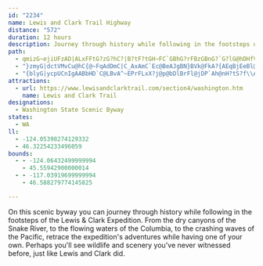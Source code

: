 ```yaml
---
id: "2234"
name: Lewis and Clark Trail Highway
distance: "572"
duration: 12 hours
description: Journey through history while following in the footsteps of the Lewis &amp; Clark Expedition. From the dry canyons of the Snake River, to the flowing waters of the Columbia, retrace the Corp's adventures while having one of your own.
path:
  - qmizG~ejiUFzAD|ALxFFtG?zG?hC?|B?tF?tGH~FC`GBhG?rFBzGBnG?`G?lG@hDHfV@tBH~QXlMRxUF~GDjDPlEpAvKbBbIvBzFtO`ZdB|Db@bAzBbIp@lGC~D?|BWtGcAnIeJ`f@Mj@oDhRuEbX_BlJ{@lG[rECnFC`C_@`Gc@vCIV_I`[kMj`@{Ohp@aCxJs@dHYpEi@|Io@nQ]rNr@rq@`AnTfBvUb@xJx@hDtBrItC|HjHlWpDzLbDtMfBxEN`@pAzEvBnHrApBvAjB\XlDvCbFvFpBxA~AzC~@`Ch@vB\hAAjAHtiA@lQ@dJRz^?`@?fARvAXt@`@xAh@jABH`BbDjCrEzA|BlBdFl@fCF\h@bC`DdJf@rAfNn[R`@f@nAlAbCvFbPpHz[lDhUH`BpAlYB|h@cAzR}CxPSvAG^aClPeEzRsAlGw@pDqF~QeBdF}IlQoDhG_Y~d@aElHKPcAzAqBrFm@dDiBfOIt@Kz@Sv@Qr@Qr@ITOp@U^wApCwHxE{GpC_C`B_BvBmEnLkHtRITi@hC_@jC?ta@g@jJq@dCW~@gAbCe@l@gClF_Pr|@iBbJmDbI{W~b@cA|DCp@QzDBb@b@fHl@pDv@hCpDvItH|MlBvEZpB?~EcAfGqChGm@rCqHlw@a@hEkGdp@@t@FpR[hNyBfSqApI{DrLmDzFIHgAjAqCrEuAjD_AlFc@jEG~CSlJXdQCbDm@lLb@~PvAlMFrJ^nIMdJUjDsBzCuBbC{BrCcAxEcAbII`FCvAExAd@pJDRNf@b@nBlBrEhErExJxErDrExAjDh@pDt@hN^pCZbCl@pBbAhDtDjJhAvDPzAl@nFL`m@QpPS`AmA|By@z@iFnBcA^cE~CiAhC{B|H_CnNqAxEq@zAq@`@iLbC_DnB_ElEyAbCm@nB_@lEFvCFhCB~@@n@hAtM?`F_@bJl@`GlBlK?hC_@zG{BrPU`B_@jEm@xV{@dEqAjDuC~EiHhG{@d@wDjA{JnDuBlAaGjBiGbA}BFeNd@{DdD{BzBmH`FyFnBqCvBkChCSReCrDuCtGmCbIcAhH{@`Mc@hOLtLXpCx@tIf@fFPlECdKyAhTKjI`@xO[jQm@bIwDbTkCfSeCnT{BvIgApDm@pBi@bDkBnXkDng@mA|OChCCjCi@hH_@hHI`AMrE@XMnAwDd{@HcBcB``@EpChAhOPv[?f@BzYDli@?vB?|C?nHJlL@z@BlAp@fEL~Ah@bI??b@pGIfGC|H?vHClG?bH?tGGfGWhHYnGStGUzG_@bHMnHGjEBhAAZYlGk@zDu@nFsCtRaCbUaBpOYtIQbGARKjJo@tMQzEGtBMfDCdAEbASnFALO`EK|CE`AAHEdACxDCxEJhIbEj{@rA~IbA`MxJ|fA~AdJlR~n@pBxDlWrRhDjEfClEtAdElKl|@LfGuFzjAw@~I_BpKiJvX}FxRyM`]qSfh@wFhNsLdUoNlUoHtKo@`AqF`Mu@dCwCzN}EzXiH``@qBvLmFpT}GzXaGhVwBfFcY``@qBhA_DdBqCnAsC`AcBbA_BbBkCzA_C`BcAf@_EbB{IbIqBhC_CzFiMx]{@|AqB`BmR|KgLxG_KbJeFvHmGjOyLbb@sDdOqAvJm@`KQd\G`Si@`GcAzFiJhZu@xEwGnS_@~D?Zq@p^CpAi@pJkAlEmDdKoQbf@w^bbAqGzR}Mha@uBnGgEjMqGvUyDpH{DzFkHbVaFnb@[hG?~C^|CbLrm@zArFlFhM`Q|X`PlWbA`BlQ`XpGpNbBfFlJn`@fAxDpAtBdAjCpGfKpDzGbH`S~K~a@v@dCL^pDfG~Wv\bf@lm@~EbIhC`GpAhHb@hHu@`YUfW\hHHtMMlGuAhYl@fM|@rAdA~AhBhB~Bx@pj@nAzAa@RA`CQrAKvE}Bd@DPYp@MPYt@GVYtCs@HSpLgE~AuAlEeK~IwZjEaHzCqCx@a@vHcCVSrOJ`IFpG^lHLhMuAxFJzMxD~@DpAf@bWvC`@DpB?pFElCo@LYfCg@v@g@xC?LQpYoAhGg@fCu@dCaAtH}BHS~A_@xBMl@YzIa@tPgArFoBt@MhGsDtG{GpCiBlCgAnAGjBKxFuAdEoBBS~NeJh@Ef@g@~@M~JsEt@ERYfJkDhFqCf@?v@m@TDHSt@EdBgAX?pA{@~DoA~BoAdAy@nAa@`@KbDSzFr@tFnB~DpCdH^jAQzBoAp@GdBgAt@Eh@m@f@Gv@m@tCmA^a@Z?t@m@p@E^g@d@EfHeDpEYLSbFg@ZYhCm@t@o@VFfDcB~DcC~@Sh@m@ZEjDqB~AYhFg@tGR~Ag@v@KfCcBZ?Zm@bBuAhJeKxB_EtAmDdI_ThBiBfAYlDSpC`@pD?lGfAdAl@tHvH~MfMlFvDt@`@vA`AxHbChC^hJt@jOMbHBhD@vCf@xFvCvUpQjLnGpUdKlKxEbObKhJdDtC^hRElD^jD|BlAbBdJxSfElMxIp^jSlz@hAjFx@lGvBvNlAbC~AnBlEzB~Cl@pEHtGHh`@^tCg@zEoB~GuBHStCiA|Ai@`\}Lh@SbAgA~@g@^u@bCuAhAgAp@a@x@}@Z]l@M^K`B?V?h@?v@r@~BjCpBjEtAbCrApD~BrGtC|HpBlGzB`HjB`FN`@bAlCpCbIrCdIpDnKtC`HrAzAfBr@fCl@v@R~@l@JHjCxBdI~OtCvF`ErG`K`PlFpKFPNb@Xr@~HhOlRx_@bJhQf@`AZLLr@|Y~k@v@x@l@|AbFtHhF|JfDtLt@lCpJra@pAhHh@~LZlTTvXpBlb@v@vIL|Hb@dUp@vr@q@nJcA|Iw@hHB`A_BlNwFdg@o@tFE\c@zGA~FAbHv@n]tBjf@dBnQfB`MvBbJrBhGPd@\dA~FlMdHrLxNdTlGjJV^bNtQhKtOhCrEpB~EbAxDh@nBxAfHpB~KvAhPfBfU|@pJf@tF|@`KBdK?zR?~C?fH?tGFfH@dA@zA?LDbG~D?|A?B?|C?jDCdBAdDEpDDlDKbD?nCCpA?|FEi@@pGEhAK~A?z@u@lEmBbLiHlL}J~@YbBuAhDaBnHqBpDk@|CoAnBy@pMwDjLeB`@IhGe@fEoBlF_EpFeFnDkCfAy@hPiKxAm@zEuAlO{B\?hT?dO?pg@@i@?p{@@zJ?pKDzC@bCJlJtApB?lNbBhD?xBYLSpBg@dDe@pAg@tCg@`GEdBCnOKzAC~Ck@~IqD~BYTSvEYfE^tCt@hFzBpKnIlAf@bE?dGgBxE_FdGiJfBoBlDoB|@YdGoBvFgBpCaApGiClLkEdCSxM|BVXxQ@dFRbDlAzMbJxF~FrBvC|GjMvFrFbFxD~LbLlBbC|F~D`@XbB~BtHlKhBvCxA~DdC~G~AdGpA~EbBzGTr@hApDzAdF@LN~@tApDnCzJ`E`OdA~Ep@lHLfJB|ATlBl@fFld@l`BlCtJx@dDpJpf@DTpArFtKdc@|A~FI[hGzUrIfLtAjBvAtC~@pDbEbYpCzJn@bCj@tBhBjF~@tCx@jCd@fAjB~E~EnK~LpS`BnCpKfPlC~ElCxHpAzFpAvFpAbClDhD~DnBdFvEfErFhDrOtBzKbKdi@|@vCfBhCvGxFpUzIpNdEzN`H|BfAlAnBbAvCp@tEnBzMfE`Z~CpStBzQn@vHPnB`@`FlAnQb@xVzFvr@Tha@pCrPF\nBfLJjGG`B[bIuBtQQ`Dm@dLa@xJEv@cApVYtG^`K^pCGg@l@vEVpALj@hBzIR`ARz@~EjUpJvc@j@lCzGtIbIfHbC`CvDvDzBpEbDfLX~@xBdIlCxKb@rAZhA~@nFp@rFx@|LDl@D~A?THjDHvDDrAAhg@Ah]?zALpE^rFF`@z@vGzA~FVzAVrM@bCD`GXxe@PrWPzA@hI?rADhl@Lt`@?dF?|[Lr@TnBbAnCvT|a@pB|Cp@fBzq@toAt@dFMnD_BvSGvDDzA`Ap]~Bbt@PfAxDhT`Kbk@N|@nCxPhG|]zCdNdGx_@tBxMt@xHDtQA\UdLIlESvKMbH_@fL_@`LQnDkA`U_@pHa@xHi@zJqDzp@Ch@SnDiFxcAkBt^}Cbm@sCfj@KjB_Fl_AmCtb@gAzSe@hJsAlWsBb`@QhDq@vM{@~Mi@xGCZCVIfAYvDe@zP}@rWAbBEnIA~Bz@pFpNlg@ZhDf@`Oh@~ObAb\x@rXJbDD`AL`BpLxu@pAzIfFzV^bBHb@bV|{@|Lvd@`@tAtA|E~BxJCMnGdXdArGH`Aj@~G?jGQhJ_Dhl@g@nJGpA}@pQWtBuAr^F~W?|D?vDc@lIgBtIqa@bcAEr@aF~LiFpMSb@kMj[WrAkR~aAAJyRpcAaPvy@mBzJmM~p@_@fDwWhsAmNdv@ItBZdOCbJo@pNGnAmA|Ka@hF]xE}@fQ@WCj@[l_@C|JbBbLvAhDbGtJpCrG~ArN~AbSB`JY|C]|@gDdJuApF_@|JP|DpCzIhDfIpCdFpGlPhAxF^~FFnRa@rHSpDI`Hl@fHPzBZfB`@lELvATlCJdAp@dE`EvMzD`JfGrNfDlInN|]|EbMEGXp@lBbDxFdOl@nCdEhRpCxOt@fGFf@v@vGvA~WJ|SEpA}@t\wAtUgBxYmAfScCj`@mAvRe@lGEpAWlGAVWnGKpCi@nJqChEcChBi@l@uCr@oEeAeFmAwIsBmNuCoDEoMMUAeII_NMo[[{IR_MnBcH`B{ADMR{i@fJgd@pEsLxAk@F{ANcHp@]BuCXg@DgGh@iI`AiDr@uAl@uBzAa@Lk@R}BrBaKbJoDrDkDnDu@^iLjLq@n@cOnNkHfGkNpLcUdO_Bf@cBtAmCfAaRzGsBf@qLpCor@xNcj@dLob@fJeOdDoCh@{EjBuEnAqCrAkCdByI~GaDdBwCrCeCdCyAxAeCvCu@pA]l@QXS\[d@aErGKNaWda@if@fw@uo@pdAsYjd@e{@`vAOVkVda@_AnBsMdTDGoc@zs@g@r@c^dj@eLfScB~C{@z@kHvLgJrNaUp_@sKnPeA`BcBjCs_@fo@yBpDKNyBtDa_@jn@oBdDuDlGcHlLDGmSd]O\EJq@~AsCxGsN`X_If^g@tQ?pM?hF?hE?lPSdVz@jMf@~Cf@zJf@fEDXxCdWf@vGBfCNnMEfOIl]?P?HC|HOxQChC?rSd@pCr@fEH`@rDlLtBrEjDjExBjBZXtD`BhBt@r@Z|FbBl@Rx@ZlMjDjARbDbBjWrIzLtDjF`BnAf@rDz@nA`@xAd@|DbArIvB~WfJx@PpAZtEhAtARnKf@z@?bBf@dDjBhAr@f@z@f@nFRfE?xE?tD?rDf@nKf@j\bA|[^|FbBfEbBbBdEbBdB?~M?GJ~SGzf@L`CZ~Ab@vClAlC~AhAdArBbCbPtVnWj_@rhAlcBlv@~iAtSd[fEvF~AtApBdApA^|BVtBIpAShBk@jAo@fHmFvEsB|@Y`J}At|C|@`aAf@lDR|GdA`EjAlDnAlFlCfFpD|w@zs@tQhOj]vXvE~CvHtDpHdCdKjBxG`@bF?|DSri@wFzDSzJIxGN~Gd@hFl@tPvCzHdAzDRpF?`Pk@rDCxKZd[tAlORfgD~B|W^jDRpC^n@VxARvGzA|EjB`D~AxExCbChBfGdG|FzGbD~ErCfF`DfHzOrb@lj@n{AfEfMbAtDjB`JtA`Jp@rGlCf_@dArJfA`ItWfuAbM`n@bFbTpXdbAnBrGlAfFnBpMbBhZr@fJhBtMtCzLbBnFfCpG~Rl`@|IfPlC|DpFjGv[hXjHlElGbC`GxApI|@|E?fJk@fEu@hCq@nM_F|GuB`a@yOxMaDdMgBpE~Y\jDLhBLjEGfF}ErgA}H|kBqElcAyExiAs@hOOlB]rCa@vBcAzCcArBuBxCcA~@cD`CmShNyCdCqGlEkArAc@l@c@dAa@jB[fDB~A\rD`n@|}BnChL|DjTtBrOpBbSx@lLr@|RlLhsH~J|gGj@bR`HtqAt@zPhMn|EXlGn@xHrApInAxF|[dhAhsBzgHnCfJxA`ElCrGfFnJjuBtzDvExJxBlGbEnOnp@deD`@~Ah\|_AlCfI|Lhn@ja@bvBxLno@t@dJTvKpB`uAn@vg@?fIU~LeAlNc@dEgDvT{EbZ{Gtd@m@~IsA|w@CfEDzEVjJhCpo@^lEr@~EhAdFd@zAbB~EbBbDdAnBzVx^tFvIxDjFjCfChBrAhfA|s@xBjBjF~FlE`HjAzBvAdDfMd^bArCb@jBx@xEPnDB~B]d\HxBb@xErItc@fL`k@pBzPpCtW~@`Mb@bKDpDTtn@o@`b@m@dk@ZtIZlE~@bIjKxfAbEzW`EbUpAzJf@fKd@x^RfD\lDbNfjA|AdH~BtIn@rCl@dDhBnT`Jbs@j@lD|@fDxA~DfTza@`B|Dj@fBt@fDd@pCxQ|jArBdJbb@j}AdDzJp[t{@fDbKr@rCf[fvArBzF~MpXxBlGtEnR|Ntp@vMt{@fAtJh@|IjAh]r@vN`Kp}AhN`wAlIhdA|@bHrFh^~AfH`CvGtMzZtAzDpZjeAhCzIbBbFlKfW`Tnf@jMvZnArBrA~ArBdB|CdBjStI`DlBlErDrCjDbBlCbSx]~ApD~A`G|g@~bCxAhJfa@d{ClOhkAfB~KbBnHxBtHz\p`AnAfFbAdH^fExC`f@~@xIfFfb@h@fHX`FbGvbBTjDfAtGhBfGrAdC`JtMdAlB`BnEd@pB`@~BRzAl@rHjSz~CRfBh@rDt@hDvFtPx@hDdJbp@hAfJJ~ALnEq@nW?dBLbEbAlKNbPJpB\xDrKju@hBvPvArRrF||@fClc@XfI?~j@NvJxBx_Av@lW`Nz}FItIOjGSzDk@bIc@fEy@pFgBrJaVtgAoClJaAxCeGtNq@lAq[zt@aC`FsFbKkbAl|AcE|EiDvD}T~O{CpC_DzD}CdG}b@ddAoIvQeUrd@}InRmFhKuAvD}BzIyAzI_ArJqB|w@a@`GmBhM}K`q@aA~GiA~Lk@dKYfIcExhBMtP|Bth@rEb_Bf@`O`@tIzHhy@x@zGzAbJ|BpJvAtEza@~nAlB`HnCtMbShlAhAdFlArEhEbMtMnYnAzCnAlEfB`J|CbQd@rF~@tSh@nEfQvnApBbJ`F|Pd@jAn@dA`AjAhAr@zAl@|RtD|Bp@hDfB|XhUxBdC~A`C`AlB~@dCr@pCh@zCVhCVbG?fl@d@zHn@nIb@rDXzAdClLlRby@z@nEf@|D`I`kApAbz@v@rIn@tDnBfHrAlD~ArDj[ro@lBbGrBfOrC|NtAjIjJle@dAzFp@dFTtCH~CHrGGtELxGJrCf@rFnApIh^xkAne@z{AdQ`l@lQ`k@dQhq@dBnIfDnRtBrIfFfM`g@lkA`F`L`BhFlAlJp_@vmDJzCKrBe@rBy@~Ai@j@cAl@uAL{F{@}AN{A|@_A~@sBnDqA|CSrAGdBBvCNxDTxAdBlINlBAvAIrAUlAcCtGqA~Da@~BoArKS|DCjBRfFdAhJ^|Bh@`BfBvCdA|Br@hCvBvJrDlHTv@t@tDPrB@jAIhC_@~FKrKs@lDOfBDlAx@rFHfBu@nNJvHEnL}D`qCHrCPxAl@xB~B`Hb@dCZfCPtDIfHQrGuAfLi@tJe@lDaC~KWrCI|DDjZEhCm@bL_C~_@UzFS|WDlFh@rIzF`n@VnDRpG?zKJlBb@fC`CnJZhBh@bEd^jmDb@dFFnA?|CYtDeC`M_@xCIzBDvCHx@p@lDhEhPxGbWfD|KvErLhYhp@lAjDxBtHb@xDDfD_Ar_@gAbNOrEH|BX`Cp@`Dt@pFTrEEnFMlDyFlu@s@dMOjJMpqALfGbE~j@h@rMr@l|@j@djA_@hGSjBeAfG_AdDo@fBo@xAsAdC}BxCih@fk@oKvL_AvAoBnDyN|\iA`CyA~BgFfGgBxAsKhHqGfJaIdIoCfDuElH{AhD{CjIqBfIu@nEoLbdAmBhOuOxiAi@~CcAlEcHrVcBjIqHzg@iChWo@tEmAtFmClJcAvFM|ASdESbS]pGUfCUnA}BfKiDxMcBnDcC~C}GlGcBlBcBdCyBtE_A|ByAbFgInV}Qxd@yAlDoArByBtC{BbCcCzCoC~E_BnEmDzLwAlDiGzLiAlDi@dCi@fDS`CuA~b@EpAD~Ch@vG?hFmB|k@u@~F}BpKi@dDwCd\aArHwG~a@qDfN_@`C_@lEIdEDfE\rElFl_@x@dE|CzMrA|Hd@rDN|BZfGRfG?rFKbDqAfOaAlJqCjUo@jHEfDDrDJ|Bf@vDh@nCbBvF~BbEdM~OrXfg@|Ol]zAxFf@rDDvA@|DEdBe@`FsClLo@~Cc@nDGjA@zHXlEb@~D`@`IKfJsAjZEfMTl_@QrKM`Cg@zDe@lCoBpIyAzEmD`HiApCoApEmDxNsDzUmCnKkHd_@yVj~@s@xB}GhOqPzm@oFnSoBfEiPdYgBdE{CfMaFzMsCdLu@dEcBzLmG~l@cAjIuAxISdBIxIIz@_@rCu@nIOjAgGro@y@vN?zSJtEAjDShEc@~DyAxG{BbOgB|TQhIMvL|I~xBd@dGzDjXZdBx@lB~@lA|BdBpGrDxBxC\`A^fBT|BNdQRrH`AfRdEdb@rEvt@n@zCZrCB~CY`L_@tr@BnDd@tNBbDY`DwBzHSdBKlENnCd@rCt@pBxEtIbDnH~@vCnA`HvBnStA`G~BxGpB`EbUp\~@`Bv@jBzArE`AlEZlC^fFxAtq@?zI_@tKgCb_@oBnS_@`GYnFI`FBlEN`Ed@~G^lCrArIpCfLdArDbCbLZ~B\`EN`D?rDOpEcAbHmCfLu@tEW|CO`EAjAJ|Dn@jG|@rEb@~AhClGpN~YbCzFfArDdAxFr@~G~A|KvYlkArAhHb@|C`@zEr@|Zl@v`@?zFSxEc@fFcB|Oy@zJQrEI|JJvElAnLbC|ZJfGAnAOdCy@fFi@pBs@fBs@vA_DvDoBvDuEhP[lA]xBQ`FHdg@CvRUjGMxA{@nF}AxFmBlE_A~A}HhJsApBuBvDwBvFy@zCmEbR}DtRmYnqAeKpc@m@fDWxBg@xGKlC?bG^lMrAzOBhFI|AmBzPUlCm@`]IxL^fG|@dEh@fAnC~Dv@rBRzAFdCKdB_@bBi@bBg@xBClCjArHDlAYhHLdCxB`Q@tAVdEXxCz@fE`BrEvBlEp@x@hC`ClGdCx@l@dBlC\r@b@~A^pCCfDs@tDIlBFv@~@rDb@nAx@xA^VnAZrD\r@r@~@dCn@lCT`CBlCU~E@dBNfAnKp`@fHpVNd@vDxEtA`Cr@jB|DpPx@rFxAvUN~FAhGJpBh@lE^~A~A`F`HzNlBlDhEzJxDnKtLn[fA`CdApB`BtBzArAlK`LvA`BhCvD`ElIx\dv@hMjXvC`F~BxChBhBlD`ChCrAfD~@|Ft@|BDxGMtKe@lBo@rGyF|RoNrBeA`AW`AEdAB|Bd@|F`C|HlC`CjA|F`FtC~CvCzEhJvMzB|Dx@`Cv@xDzAbZl@tE`A~DbAfC|@dBtPdVrAlCn@jBr@~CZfDDzBE|AWfDc@fBw@zBsIlRqB~D_AhCe@bBc@nBy@~GOfE?xCJdDl@`Gb@xBv@hCrb@`vArRbn@pCrJxAlHdAbKfC`p@SpIS`BuCfPOnBIrGNrDh@~D\bB`@vAbI|StJv[vE`Nr@`Dn@rEZzAx@vDf@tAxBrD`I`JhElFbBfDlAvE`@rBF~@CnCOpBYdB_@fAsCbHc@xAYdBOrBBrANvBXtAbApB`AlArBdBbAtAtAdDvAhFrCrIrClGx@`Bh@h@xBxAxA^xEXfFF|@PvBfAjCfDrAvDnAjJdAjDbAjBrAxApB~Ad@n@xAjD\lC`BtObBnI^~E`@dBnAzDXrAbDjVbEzXhCvNjKj^hDrHvDzJfCdIhCbL~@jURdBt@jDnCpPlBnQ|BbXX~Ad@zEx@hY?zDYnKBxArAzJ~BtN|GhZrChHpCrFT|@H`EKfE?lDb@`OAfEQtL\rDh@`DbBxHpIjWtIhYtAlDhAxERtANjDClGk@nDi@vBc@~CBxATtAlDzMlGtRvFbOhFfPfFzNvBhITjBR`GDlDUtC]vByAzFK`Gx@zRhBnUTtBRdAt@rC`ElJPx@T~BPbEdAdHh@|ITvB~AzJ\lD@j@_A~QUxKU|VEtJIrE?|LGpBF~BNfB~@tHb@~ApAjDf@`C?rEHrA~@dBlFvG~A|BTj@l@zE^rA\dAz@zAvGxGnAr@~@XfBXrBEvAg@dC]rAD|Dp@lDEtEp@lA?|DS|Bf@lC`Ad@b@h@r@j@rA^~AXfCfAvPNx@h@pAh@`@n@PXAn@UlBgAjAUb@?h@Bx@\j@j@d@r@l@tA`@pDK|IRbElD~Vt@rCh@|@lBvBlCvDj@dAlAbE`@dC`@lGJlDKfC}@pEEf@Cv@P`Bb@z@tCrBv@|@l@x@~@tBTbAb@lDhBxVh@xCd@lAp@jAtAlArBv@l@d@h@h@h@bBDjAKtC@x@NjB^~BFx@G`CYrCC`BNxBjBtK^~C`@`M|@xEFf@BfBAf@_@~CMrBbAdLN|Hl@vDN`CIpBo@`DS~B?xATbIArLYdZUfG{DpZiB|KiAbGaJ`b@eAfEqFfR_A`FcBnOmAxHaNjp@iCzKqGhSoApFo@hE_@~GCjCZpJhB|a@VnLKbKi@xKoLp{AgD|c@k@bJm@tPs@~ZeBdl@e@nFkIfe@_AfHqGrs@wF~\o@lGY`GMrJBrDtA~z@PrFZrFh@rG|@lHlFv[dAjHd@vEtFjo@~AfPbC|XPlGQlGYlDy@`EiAdEsCbGwInOsEvGsC`GgAxEk@tESdCK`ED`Ed@nH`Hpd@nBzOl@hK?`GOdEs@bI}Gvc@gA`GaQp{@mAfHy@fHo@fIyCdi@cA`MyAvL}AdIoAzFiBfLwBbUe@fIyBvMeQbaAaGp[{BhNuUhrAyW|eB}ErX{CtNWdHyAhIaChSqEl[aH`k@yFld@eAxKmBpOwBnUSbB{@~CqAdJ}B|IuChQuAzTYbIiAjQcBrWq@nIwAvJ}@|GgCxOk@xc@oKfg@wHzUaAhW`AraAj@hbAUhp@mBfW}G~c@kKna@}SoQk`@eUwb@oQyr@wBk[?iu@vRk[fLwN|A}P}DeSgGoIgAalAW}k@uQ{q@e\ck@mUgM_BmO?wHVuT|G}MfAwHo@kD{AmJfBkIlBsPvD}gCni@}PdD}vCbn@qI~AoK~Bwj@hLah@fLeL`DwsApf@mp@rUesD`sA{FfB_ChAkh@|QmEfAyB^}Hp@o\rBsC`@mCh@_Dz@}Br@sF`CaIdFkElDkTnSqArAyD`F}ExHkq@trAyB~CmCbCy@n@cEtBirA`q@wJxE{PtHeHxD_EjC{JhF}UrLmFtC_OfHiT~Ku\dSu_@zR{HrHyG`JkNvV}DtH}h@~`AgQdZsm@rfAwFxKgWxm@kAbCwB|DwRlY}MlNygBjcB}i@te@g{@xt@yBfBaDtBeCpAqC~@uBf@qHhAwGrAmI`Cwj@vRcCl@iQbCiBf@sDxAuZvNaq@nRy[jIsjAhXgm@~NiFdBwBxA{LlGgDlAsCv@iEr@uZtCyFb@sFDeMy@uNiBmGgAkGu@cE]qIAwCNmIjAmHjBy\nJcJrCih@nSkHxCob@~RsQdJaKtE{NxIqGfEob@nUq\jRaBrAaAfAmCdE_BrDwGhScArBqAxBiAxAuClCsC~A_Bj@iARgD^}@Cy|@mFoN{CiBSgCEaAJL~@tEnR^tBXfD?vBE`Ck@nHu@vIuAbMeLyCe@fE}@lJKJCRe@nFI|AD`o@^tDvEvOy@pHItDLtn@MxP[d|@aE~bBc@rJaAvN}@lJu@rDcw@`qBgH`Q_]l|@q_@v`AqE`Mg\pw@iEvJmEhMgCtMoKpn@QdC?dCrA`UVjJFfF?dHg@fOkAnMo@`Gi@xC_BnI{EnS_AlE}@tGe@lGcBlQKrBKrFZfe@CfFOrE[fEcAzGcAtEiR~s@m@lC[`Cm@nIWdByAdG}@nFEvBCbFb@j_@S~IaCz^g@rJsAtOi@nMOpAeAfFOlBDlBn@fHNhQBtU`A|V`ApSThKZjEBrD_BvLy@`Jy@fM]~BaN`l@eAdIc@tHEnH@lLlAd`@n@vVNdCRzAn@~Bj@pAn@hAdFdGz@nCRdAHvA?fKT`BfClHn@fCfA`Hz@jExCjIvB|JnBnMz@zK\`Cj@`CjExKrAtDlFtVbEzNrE|K|ArEhApE|HjVl@dDn@nFz@tEjEtOlChS~@vFhCnNbIf_@RpBF~BKpEo@dPFxAnAnH`@jDf@bLLlA`@lBbApCt@dA|AlAxD`ChBlCr@xAlDxJ|CzHlE|LdArDr@fDbA|GTz@lDnKrEfOfCfG~D`G`H`J~Qh^hAbBbFjFr@~@nBlDr@lB\xA|ExXjBdNRtCr@|PHdEY|L?~CXfEbCtTDlDDxa@OfE[jBa@~@}ClFg@jAs@nDi@fM{@hYWtCiBtLOfDCxHQxBc@dCiE|Mi@rB_@fBiAxHwAtHsDzP{GzVeFxOwApFcCvL_CtJyA|Gi@tAo@jAiAxAsA~@{HlEu@j@}A`BsCzDaLbQyB|CqItJoH`JeEtFuJrNuJnJqLtKeB`AuEpA_CxAuFxIwC`CcD~B}@jAk@tAaCdIoBtEcg@bl@mE~EgHzIsA~BgIfQs@fBiEbNcLb`@cGrRiAvCoAxBkGlGo@~@wLdTaBdDo@x@eB~Ao@^{IbEwHvB_NxBik@`Kmv@nM_r@vL{rA`U}Cx@gClAsD`E_DjEcQ|WiPbTgBzCoB~DwQfh@qApEk@`DwAhKuDv\k@bKMxJgCv]}@pPqAzYFjW[xJmB~V{@zI}A|Mg@|AkAx@cD~Ac@^uBlD}CfE}BlBe@RoA?mAa@_BYoALi@Pgj@f^wGrEgCpA_Dn@cBBiw@mBiBFwDp@cAXoCnAgD|BiHbJuAhAgM|GyAjAkAxAgBdD}BfD}GtImYp\mAzBc@pAyCtQ[`Ai@dAmApAwI`HmCbBiAj@gCr@oH|@}Al@qDrC_C~AeNrHsBfBsG`IsClBaKlEwBr@yA?iBe@sJ{GoBYuBJu@TmAdAgGjGoAl@y@VgAC}Ea@oAC_AXuAx@qAhBuAvCcAjAoAd@sALo@GyAs@sAwAmD{E}BgBkBq@aCF{Bh@yM`FuAt@s@p@iA~AuAdDm@hDOlBEdBNxDnAlKZlAfBfEn@vBZxBLtC?rAw@xLEpEBtA~A|RHxABtDSrCiA~GeBdOMh@gDtI[jAi@`DOxAI`E^zMKxCi@`EaEpRe@lDu@fIq@jDcBlD_CrCkA~Bq@rCUlCIdCUxB_B`F}AfDmFzMyAlEy@~Dm@bIc@fEm@lC}@|Ck@zCw@lFyDxg@o@xEaF|Tu@hCaCjKoDnNYz@sApHKhB@pBNtAb@vA~@zBbInMxCvGzBzJR`CEdBm@tLiBx}@|AlKxArIh@tETjDrAr`AF~BRfClAzGH~@nAvB|DfF`@x@vArEr@tAzAjBrNzNtClCxDtBpBvAjHnIb@\~CrApD~@n@`@xItQ`ClFhBzCrCfDd@b@tM`HfDfCh@j@Zl@|AnGRpALrDVlBbCfId@pBt@bHt@xJ@fAYdDs@`EErAJ`B\bBtCtIb@xCRlDtB|w@\lIb@`Er@rCdBtDh@~AjBxDfAxCtKrc@tFhMpCdJnBrEtLrSzG~NxEhL`GhMjLhXn@rBNv@BbCSbBe@fBcArBk@l@SFo@HsCe@wA@eAVqXbJgGdBmDd@sPr@kHP{A^{@^}B~A}@~@k@~@cAtBe@zAgCxNiDpSyAxHw@xCwAzCeApAuC`CmX`ReNnKaX`RoAtAoA~BeNp[gCtHmE`Li@vB_@lCcD~bA_@vSy@lk@SjOQp[IpByAtJ}A~FiCfGek@lbAaBpE}Lpl@{AjDyBlDwIrKcBfCaYr^cB~BcAvB{@`CcBnFgEhOe@pE?zCJ|CdAbNzAfPJzB?lBEl@rCDbB\dC~@vAbA`_@|`@`HdHfHzGrAzBxClGbBrBxB`BbBv@lCd@vk@hArDOfZsBvs@aGp@KvBs@xBcAbDgC~AoBhAkB`BsDp@{BhAcGjGk]hBqGt@qBhBoDlAsBhAwA~CmClCwAhBo@nCo@jCMrHVrvAxUnFDnk@uGbCMhEL|Bl@bCdArBfAnBxAbDxDnNhUjCrDfEfEpFjD|R|JtA\pBJtAK|Aq@nDaDxIgLnA_AnAe@bBY~CJlA^bB~@t@x@hAzB~B~H|@xAbBjBnR|H~CdApLhHzBhAtOvEfHVfD`@xBvAnA~AbAhCb@|CJzEEdBe@lD{ArHQ|D?~A~@rSh@|Ob@lEd@`Cr@dCdAdCd@`A|AxBlVbShC`ChDpDlBtDbAxC|@vErC~[tAtRl@tEj@jBh@nAj@|@rArA|@l@bBp@bBLpK_@z@@xAV`CjAvE`FfKvMvC~C~BxD~AjDbAnC|@rFNfCy@rJCtCh@~Eh@zAx@vA^\vEfDtDhBbOpFnAlApFxHtAtBx@~A\lAd@jDThGLfH?bBOhD_@~EkCpVuBbW_AzPs@jUO`CmB`P_EhZgCzSKbBg@|RQhCm@nCe@xAoAlCyNzTmB~CeAxBqIlWm@rD[Ve@?OLF~Aq@~AIl@gDxGmBjB_BfAyGdCwBfAa_@f]wCfDuApBqA~BeQ`c@oOlTmI`LwIbKqFzEkPfNgBrAcLlEeWxKiF`Diw@bt@}D~CmD~BaG`DyBx@aKfDob@nMiBp@eDfBeCxByBxC}A~CuA|D}vAvsEu@pDYbDEjDXzGx@`FdSty@lBzGnAxBbC~BbV|P|AjA^l@vDrIrCvH^xBd@dKN`ARl@h@jArDfGbBlB?zu@Ai@oPr@_B[y@QSAgAImEaAuG?gGtCkGvC_BbCOf@gVdv@?@{@dAkAvAyAbAgBf@iDXma@_@yDQ
  - "}zmyG|dctVMvCu@hC{@~FqAdDmC|C_AxAmC`Ec@BeAJgBN}BVk@FkA?{AEqBjEeBl@yC?iCe@gC{@iLvD{@hBmAfAmGvCgI`Au@tAw@bC_Ar@mBScD`@{AhBcKbQ_DjDiDtBcHkDqE{B{BiBmFkDyDqDeCr@uW~RiAFmAa@gHeHmDmDmDeE{@}BQ_DQmCPwCvAoNlBcQ^{Ax@g@vG{AZQx@a@lAwBp@wCPoIh@}DpB{GvAsEFwEBgA?dAC@BgA@i@Ah@CfAuP?qKoBsBWu@Dg@D_DjAuEnBgGdDmAnAmBdEkItVkG|ReAtCA@??AFy@|@STwGpBeBRi@FSB{BDuCKmBMiDLkC[wB?uG?mCE_ADwAK_BSqCD_Cm@mCRoB?s@?{BM_CLyBSmD?{BKaAJaALo@G{AKoCSgC?_CMwCR{BDkCFmCR_CGmBL_CMuACi@AiCL{ACq@AcAAuBS_BEqBD_DSsB?kC?mCQ_D?mCMwCMuCBiC@gDe@iDDmCE_CJcBSS?SAiAC{@K{CDgBD{E?eFYuHe@mAGqBMqBXyCXeCe@oBIeCIkACU?}@AcCCeCC}JMo@AiL_@aJYqAE{MAcJAoE?mCAuA???[?iA?{B?mAJaKv@gAHqHz@wBMuBKkAEy@CkEOUAiAE_E_@qH[i@CkJi@yJOaACeBGk@CcNYcACoBGkCGeBEqCGqD]_CUiCPgCFqA@wA@a@?}@@qASmE?iJOcEG_DGqAAsAC{ACg@Au@AqAJqAYw@CoBGo@B{@Bg@BuB?K?}CDeCGoIQ_DLu@K_AMeCEuFGcJS_BEwBD{BDkB?iB?{@?q@?gE?oAG}COQAiCLeGMuHMcDKmRDcFEwCMoB?iA?wA?_CDuAEcCE{DSwBEUA_ALcBDmCU_@Cw@d@q@`@uAZcEnBcGhBo@RwEb@l@GyFj@gGYqEBuGD}C@cEKiEM}BDmA?qDK_BG}AAqBCaBCeBAiCG]?wD?{E?cDSgG_@sDYgFS_Cu@{CK{IuAqI{@{BSeBUkC_@_JgAsBC}CE_CC_CE_DDcCKmCM{HScCLgC[aD??gFDgHPeDAqA?yDA{CM{AIaCEuAGeB@_B@{@@cF@yC@mBCiB?cCBwSBeEcGEmDDcC?iFSgBg@cHR{Ba@qDL{AMqAKgBNqBN{GMQ?uOKmEGmFKuDKwB_CaMyNkC{CyMX}Dh@iBT}BZgI|@cGp@{TbCiBKcRET?iNCcSEuM?c]SqUDiG`@iOlAkM^?lGMrR}F?{}@AmC?kCh@eBhAuC`CkYwHcGu@mF_Cim@eJmAg@gAoBo@k@wa@_^wCs@cBReFhCyDfEiG~D"
  - "{blyG|ycpUCnIgAABbHD`C@LBvA^~EPrFLxX?j@p@bDlBrFl@jDP`Ah@nH?tS?f\\Abb@RvDf@|BdI`PTzABL^RHxMCrYEzd@Gbh@QplAmA~FcChBof@DuH@yGzB{CvBiBlFc@nCcA~Z{@zGcCrKcD|KeBxCOVq@r@iCjCwKp`@sUpz@Ql@aY`cAcUzx@M`@Mf@MbBmAhCeFdRyCzUeAdLiDldADjDqB~m@TnPFzL?x@ZjL?vQ?`D?fCBxB@xAB~A@bD?T@nB@hC@j@?pB?hIFPXfAjAfELdDInf@C`MC|WPrFRrYcApm@eAhQCXcA~PMjRm@d_@Y`QL|O`@jRbAjd@~@le@n@rZHnDCrP??S~tAEpW?t@CxpA?fAT~m@nK~|@ZbCdEz]hAlJM`c@?`VVzBBTlLbRfAf@dA~EbChWZxE~ChXn@dE`@bCv@~JBjY^jEzDzPpAhIh@hPPdDHxAxApVlAhPg@hJmGjYc@vDwBvMA`FK~UQLEhJ?i@EfJAfAKxIk@nh@_B`j@PvPZbCF|QL`ABvDPnUrArPxCl_@zCfc@e@tGyBjFi_@je@gFnJsAdDc@fGqAhl@~Bh~@Bp@@XFvAGjoAAp@Y~k@@dpASly@AfC?~EGxGYj_@A~HAhKkAfdCqCnbGKrYGrQ]zz@HtHbAtHZzAd@zAXz@zl@bvA^tAPL`j@bqAk@qAzCfHj@rAnQla@|]|x@hXjn@b@zAVRlWfm@xlAdrCbFlLnw@vfBbDhJ~CrF~~@lzBj`AxyBQ_@fDzHzJnVxKjWrAlDf@fBZbCHzAMxMi@foCE~MFvEQbwBAtUExf@CtFd@rC|Orf@nBzGTxA?~Z?vQ?lX?bg@?jl@Hvd@Ai@Ft[AfIA`PFne@N~v@Mdi@DhHr@`DxAxDxBtE`BbBb@bAh@^\\e@"
attractions:
  - url: https://www.lewisandclarktrail.com/section4/washington.htm
    name: Lewis and Clark Trail
designations:
  - Washington State Scenic Byway
states:
  - WA
ll:
  - -124.05398274129332
  - 46.32254233496059
bounds:
  - - -124.06432499999994
    - 45.55942900000014
  - - -117.03919699999994
    - 46.588279774145825

---
```


On this scenic byway you can journey through history while following in the footsteps of the Lewis &amp; Clark Expedition. From the dry canyons of the Snake River, to the flowing waters of the Columbia, to the crashing waves of the Pacific, retrace the expedition's adventures while having one of your own. Perhaps you'll see wildlife and scenery you've never witnessed before, just like Lewis and Clark did.
